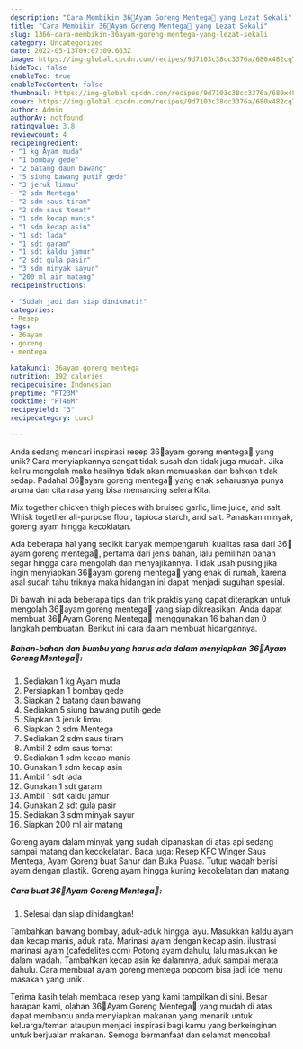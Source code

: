 ```yaml
---
description: "Cara Membikin 36💝Ayam Goreng Mentega💖 yang Lezat Sekali"
title: "Cara Membikin 36💝Ayam Goreng Mentega💖 yang Lezat Sekali"
slug: 1366-cara-membikin-36ayam-goreng-mentega-yang-lezat-sekali
category: Uncategorized
date: 2022-05-13T09:07:09.663Z
image: https://img-global.cpcdn.com/recipes/9d7103c38cc3376a/680x482cq70/36ayam-goreng-mentega-foto-resep-utama.jpg
hideToc: false
enableToc: true
enableTocContent: false
thumbnail: https://img-global.cpcdn.com/recipes/9d7103c38cc3376a/680x482cq70/36ayam-goreng-mentega-foto-resep-utama.jpg
cover: https://img-global.cpcdn.com/recipes/9d7103c38cc3376a/680x482cq70/36ayam-goreng-mentega-foto-resep-utama.jpg
author: Admin
authorAv: notfound
ratingvalue: 3.8
reviewcount: 4
recipeingredient:
- "1 kg Ayam muda"
- "1 bombay gede"
- "2 batang daun bawang"
- "5 siung bawang putih gede"
- "3 jeruk limau"
- "2 sdm Mentega"
- "2 sdm saus tiram"
- "2 sdm saus tomat"
- "1 sdm kecap manis"
- "1 sdm kecap asin"
- "1 sdt lada"
- "1 sdt garam"
- "1 sdt kaldu jamur"
- "2 sdt gula pasir"
- "3 sdm minyak sayur"
- "200 ml air matang"
recipeinstructions:

- "Sudah jadi dan siap dinikmati!"
categories:
- Resep
tags:
- 36ayam
- goreng
- mentega

katakunci: 36ayam goreng mentega 
nutrition: 192 calories
recipecuisine: Indonesian
preptime: "PT23M"
cooktime: "PT46M"
recipeyield: "3"
recipecategory: Lunch

---
```





Anda sedang mencari inspirasi resep 36💝ayam goreng mentega💖 yang unik? Cara menyiapkannya sangat tidak susah dan tidak juga mudah. Jika keliru mengolah maka hasilnya tidak akan memuaskan dan bahkan tidak sedap. Padahal 36💝ayam goreng mentega💖 yang enak seharusnya punya aroma dan cita rasa yang bisa memancing selera Kita.





Mix together chicken thigh pieces with bruised garlic, lime juice, and salt. Whisk together all-purpose flour, tapioca starch, and salt. Panaskan minyak, goreng ayam hingga kecoklatan.

Ada beberapa hal yang sedikit banyak mempengaruhi kualitas rasa dari 36💝ayam goreng mentega💖, pertama dari jenis bahan, lalu pemilihan bahan segar hingga cara mengolah dan menyajikannya. Tidak usah pusing jika ingin menyiapkan 36💝ayam goreng mentega💖 yang enak di rumah, karena asal sudah tahu triknya maka hidangan ini dapat menjadi suguhan spesial.






Di bawah ini ada beberapa tips dan trik praktis yang dapat diterapkan untuk mengolah 36💝ayam goreng mentega💖 yang siap dikreasikan. Anda dapat membuat 36💝Ayam Goreng Mentega💖 menggunakan 16 bahan dan 0 langkah pembuatan. Berikut ini cara dalam membuat hidangannya.

<!--inarticleads1-->

##### Bahan-bahan dan bumbu yang harus ada dalam menyiapkan 36💝Ayam Goreng Mentega💖:

1. Sediakan 1 kg Ayam muda
1. Persiapkan 1 bombay gede
1. Siapkan 2 batang daun bawang
1. Sediakan 5 siung bawang putih gede
1. Siapkan 3 jeruk limau
1. Siapkan 2 sdm Mentega
1. Sediakan 2 sdm saus tiram
1. Ambil 2 sdm saus tomat
1. Sediakan 1 sdm kecap manis
1. Gunakan 1 sdm kecap asin
1. Ambil 1 sdt lada
1. Gunakan 1 sdt garam
1. Ambil 1 sdt kaldu jamur
1. Gunakan 2 sdt gula pasir
1. Sediakan 3 sdm minyak sayur
1. Siapkan 200 ml air matang


Goreng ayam dalam minyak yang sudah dipanaskan di atas api sedang sampai matang dan kecokelatan. Baca juga: Resep KFC Winger Saus Mentega, Ayam Goreng buat Sahur dan Buka Puasa. Tutup wadah berisi ayam dengan plastik. Goreng ayam hingga kuning kecokelatan dan matang. 

<!--inarticleads2-->

##### Cara buat 36💝Ayam Goreng Mentega💖:


1. Selesai dan siap dihidangkan!

Tambahkan bawang bombay, aduk-aduk hingga layu. Masukkan kaldu ayam dan kecap manis, aduk rata. Marinasi ayam dengan kecap asin. ilustrasi marinasi ayam (cafedelites.com) Potong ayam dahulu, lalu masukkan ke dalam wadah. Tambahkan kecap asin ke dalamnya, aduk sampai merata dahulu. Cara membuat ayam goreng mentega popcorn bisa jadi ide menu masakan yang unik. 

Terima kasih telah membaca resep yang kami tampilkan di sini. Besar harapan kami, olahan 36💝Ayam Goreng Mentega💖 yang mudah di atas dapat membantu anda menyiapkan makanan yang menarik untuk keluarga/teman ataupun menjadi inspirasi bagi kamu yang berkeinginan untuk berjualan makanan. Semoga bermanfaat dan selamat mencoba!

